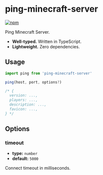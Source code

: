 # ping-minecraft-server

[![npm](https://img.shields.io/npm/v/ping-minecraft-server?style=flat-square)](https://www.npmjs.com/package/ping-minecraft-server)

Ping Minecraft Server.

- **Well-typed.** Written in TypeScript.
- **Lightweight.** Zero dependencies.

## Usage

```ts
import ping from 'ping-minecraft-server'

ping(host, port, options?)

/* {
  version: ...,
  players: ...,
  description: ...,
  favicon: ...,
} */
```

## Options

### timeout

- **type:** `number`
- **default:** `5000`

Connect timeout in milliseconds.
